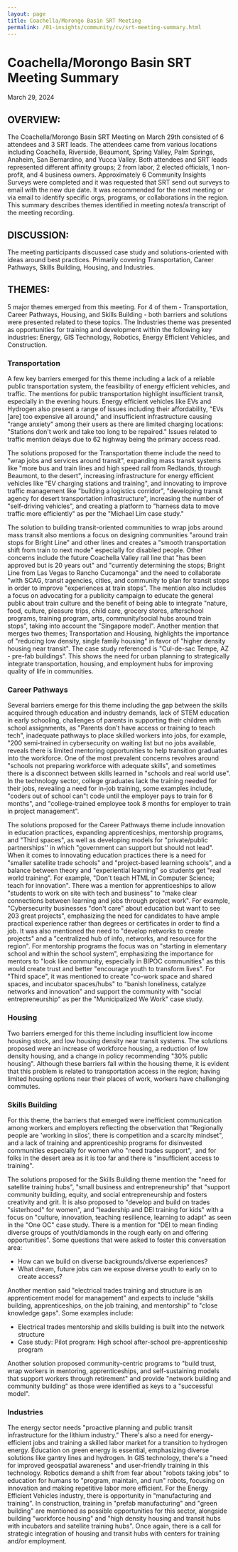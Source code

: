 ```yaml
---
layout: page 
title: Coachella/Morongo Basin SRT Meeting
permalink: /01-insights/community/cv/srt-meeting-summary.html
---
```


# Coachella/Morongo Basin SRT Meeting Summary

March 29, 2024

## **OVERVIEW:**

The Coachella/Morongo Basin SRT Meeting on March 29th consisted of 6
attendees and 3 SRT leads. The attendees came from various locations
including Coachella, Riverside, Beaumont, Spring Valley, Palm Springs,
Anaheim, San Bernardino, and Yucca Valley. Both attendees and SRT leads
represented different affinity groups; 2 from labor, 2 elected
officials, 1 non-profit, and 4 business owners. Approximately 6
Community Insights Surveys were completed and it was requested that SRT
send out surveys to email with the new due date. It was recommended for
the next meeting or via email to identify specific orgs, programs, or
collaborations in the region. This summary describes themes identified
in meeting notes/a transcript of the meeting
recording.

## **DISCUSSION:**

The meeting participants discussed case study and solutions-oriented
with ideas around best practices. Primarily covering Transportation,
Career Pathways, Skills Building, Housing, and
Industries.

## **THEMES:**

5 major themes emerged from this meeting. For 4 of them -
Transportation, Career Pathways, Housing, and Skills Building - both
barriers and solutions were presented related to these topics. The
Industries theme was presented as opportunities for training and
development within the following key industries: Energy, GIS Technology,
Robotics, Energy Efficient Vehicles, and Construction.

### **Transportation**

A few key barriers emerged for this theme including a lack of a
reliable public transportation system, the feasibility of energy
efficient vehicles, and traffic. The mentions for public transportation
highlight insufficient transit, especially in the evening hours. Energy
efficient vehicles like EVs and Hydrogen also present a range of issues
including their affordability, \"EVs \[are\] too expensive all around,\"
and insufficient infrastructure causing \"range anxiety\" among their
users as there are limited charging locations: \"Stations don\'t work
and take too long to be repaired.\" Issues related to traffic mention
delays due to 62 highway being the primary access
road.

The solutions proposed for the Transportation theme include the need to
\"wrap jobs and services around transit\", expanding mass transit
systems like \"more bus and train lines and high speed rail from
Redlands, through Beaumont, to the desert\", increasing infrastructure
for energy efficient vehicles like \"EV charging stations and
training\", and innovating to improve traffic management like \"building
a logistics corridor\", \"developing transit agency for desert
transportation infrastructure\", increasing the number of \"self-driving
vehicles\", and creating a platform to \"harness data to move traffic
more efficiently\" as per the \"Michael Lim case
study.\"

The solution to building transit-oriented communities to wrap jobs
around mass transit also mentions a focus on designing communities
\"around train stops for Bright Line\" and other lines and creates a
\"smooth transportation shift from train to next mode\" especially for
disabled people. Other concerns include the future Coachella Valley rail
line that \"has been approved but is 20 years out\" and \"currently
determining the stops; Bright Line from Las Vegas to Rancho Cucamonga\"
and the need to collaborate \"with SCAG, transit agencies, cities, and
community to plan for transit stops in order to improve \"experiences at
train stops\". The mention also includes a focus on advocating for a
publicity campaign to educate the general public about train culture and
the benefit of being able to integrate \"nature, food, culture, pleasure
trips, child care, grocery stores, afterschool programs, training
program, arts, community/social hubs around train stops\", taking into
account the \"Singapore model\". Another mention that merges two themes;
Transportation and Housing, highlights the importance of \"reducing low
density, single family housing\" in favor of \"higher density housing
near transit\". The case study referenced is \"Cul-de-sac Tempe, AZ -
pre-fab buildings\". This shows the need for urban planning to
strategically integrate transportation, housing, and employment hubs for
improving quality of life in
communities.

### **Career Pathways**

Several barriers emerge for this theme including the gap between the
skills acquired through education and industry demands, lack of STEM
education in early schooling, challenges of parents in supporting their
children with school assignments, as \"Parents don\'t have access or
training to teach tech\", inadequate pathways to place skilled workers
into jobs, for example, \"200 semi-trained in cybersecurity on waiting
list but no jobs available, reveals there is limited mentoring
opportunities to help transition graduates into the workforce. One of
the most prevalent concerns revolves around \"schools not preparing
workforce with adequate skills\", and sometimes there is a disconnect
between skills learned in \"schools and real world use\". In the
technology sector, college graduates lack the training needed for their
jobs, revealing a need for in-job training, some examples include,
\"coders out of school can\"t code until the employer pays to train for
6 months\", and \"college-trained employee took 8 months for employer to
train in project
management\".

The solutions proposed for the Career Pathways theme include innovation
in education practices, expanding apprenticeships, mentorship programs,
and \"Third spaces\", as well as developing models for \"private/public
partnerships\'\' in which \"government can support but should not
lead\". When it comes to innovating education practices there is a need
for \"smaller satellite trade schools\" and \"project-based learning
schools\", and a balance between theory and \"experiential learning\" so
students get \"real world training\". For example, \"Don\'t teach HTML
in Computer Science; teach for innovation\". There was a mention for
apprenticeships to allow \"students to work on site with tech and
business\" to \"make clear connections between learning and jobs through
project work\". For example, \"Cybersecurity businesses \"don\'t care\"
about education but want to see 203 great projects\", emphasizing the
need for candidates to have ample practical experience rather than
degrees or certificates in order to find a job. It was also mentioned
the need to \"develop networks to create projects\" and a \"centralized
hub of info, networks, and resource for the region\". For mentorship
programs the focus was on \"starting in elementary school and within the
school system\", emphasizing the importance for mentors to \"look like
community, especially in BIPOC communities\" as this would create trust
and better \"encourage youth to transform lives\". For \"Third space\",
it was mentioned to create \"co-work space and shared spaces, and
incubator spaces/hubs\" to \"banish loneliness, catalyze networks and
innovation\" and support the community with \"social entrepreneurship\"
as per the \"Municipalized We Work\" case
study.

### **Housing**

Two barriers emerged for this theme including insufficient low income
housing stock, and low housing density near transit systems. The
solutions proposed were an increase of workforce housing, a reduction of
low density housing, and a change in policy recommending \"30% public
housing\". Although these barriers fall within the housing theme, it is
evident that this problem is related to transportation access in the
region; having limited housing options near their places of work,
workers have challenging
commutes.

### **Skills Building**

For this theme, the barriers that emerged were inefficient
communication among workers and employers reflecting the observation
that \"Regionally people are \'working in silos\', there is competition
and a scarcity mindset\", and a lack of training and apprenticeship
programs for disinvested communities especially for women who \"need
trades support\",  and for folks in the desert area as it is too far and
there is \"insufficient access to
training\".

The solutions proposed for the Skills Building theme mention the \"need
for satellite training hubs\", \"small business and entrepreneurship\"
that \"support community building, equity, and social entrepreneurship
and fosters creativity and grit. It is also proposed to \"develop and
build on trades \"sisterhood\" for women\", and \"leadership and DEI
training for kids\" with a focus on \"culture, innovation, teaching
resilience, learning to adapt\" as seen in the \"One OC\" case study.
There is a mention for \"DEI to mean finding diverse groups of
youth/diamonds in the rough early on and offering opportunities\". Some
questions that were asked to foster this conversation
area:

-   How can we build on diverse backgrounds/diverse
    experiences?
-   What dream, future jobs can we expose diverse youth to early on to
    create access?

Another mention said \"electrical trades training and structure is an
apprenticement model for management\" and expects to include \"skills
building, apprenticeships, on the job training, and mentorship\" to
\"close knowledge gaps\". Some examples
include:

-   Electrical trades mentorship and skills building is built into the
    network structure
-   Case study: Pilot program: High school after-school
    pre-apprenticeship
    program

Another solution proposed community-centric programs to \"build trust,
wrap workers in mentoring, apprenticeships, and self-sustaining models
that support workers through retirement\" and provide \"network building
and community building\" as those were identified as keys to a
\"successful model\".

### **Industries**

The energy sector needs \"proactive planning and public transit
infrastructure for the lithium industry.\" There\'s also a need for
energy-efficient jobs and training a skilled labor market for a
transition to hydrogen energy. Education on green energy is essential,
emphasizing diverse solutions like gantry lines and hydrogen. In GIS
technology, there\'s a \"need for improved geospatial awareness\" and
user-friendly training in this technology. Robotics demand a shift from
fear about \"robots taking jobs\" to education for humans to \"program,
maintain, and run\" robots, focusing on innovation and making repetitive
labor more efficient. For the Energy Efficient Vehicles industry, there
is opportunity in \"manufacturing and training\". In construction,
training in \"prefab manufacturing\" and \"green building\" are
mentioned as possible opportunities for this sector, alongside building
\"workforce housing\" and \"high density housing and transit hubs with
incubators and satellite training hubs\". Once again, there is a call
for strategic integration of housing and transit hubs with centers for
training and/or employment.
